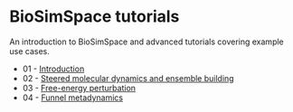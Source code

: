 # BioSimSpace tutorials

An introduction to BioSimSpace and advanced tutorials covering example use cases.

* 01 - [Introduction](01_introduction)
* 02 - [Steered molecular dynamics and ensemble building](02_steered_md)
* 03 - [Free-energy perturbation](03_fep)
* 04 - [Funnel metadynamics](04_funnel_metad)
